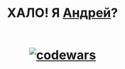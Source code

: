 <h1 align="center">ХАЛО! Я <a href="https://vk.com/id204234487" target="_blank">Андрей</a>?
<br>
<br>

[![codewars](https://github.r2v.ch/codewars?user=aloxagavaii&hide_clan=true&theme=gradient&top_languages=true)](https://www.codewars.com/users/aloxagavaii)

</h1>
